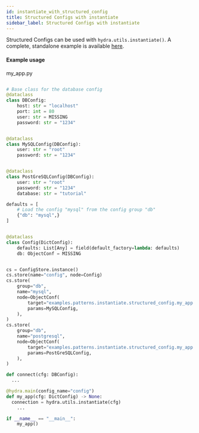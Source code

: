 ```yaml
---
id: instantiate_with_structured_config
title: Structured Configs with instantiate
sidebar_label: Structured Configs with instantiate
---
```


Structured Configs can be used with `hydra.utils.instantiate()`. A complete, standalone example is available [here](https://github.com/facebookresearch/hydra/tree/master/examples/patterns/instantiate/structured_configs).

#### Example usage

my_app.py
```python

# Base class for the database config
@dataclass
class DBConfig:
    host: str = "localhost"
    port: int = 80
    user: str = MISSING
    password: str = "1234"


@dataclass
class MySQLConfig(DBConfig):
    user: str = "root"
    password: str = "1234"


@dataclass
class PostGreSQLConfig(DBConfig):
    user: str = "root"
    password: str = "1234"
    database: str = "tutorial"

defaults = [
    # Load the config "mysql" from the config group "db"
    {"db": "mysql",}
]


@dataclass
class Config(DictConfig):
    defaults: List[Any] = field(default_factory=lambda: defaults)
    db: ObjectConf = MISSING


cs = ConfigStore.instance()
cs.store(name="config", node=Config)
cs.store(
    group="db",
    name="mysql",
    node=ObjectConf(
        target="examples.patterns.instantiate.structured_config.my_app.MySQLConnection",
        params=MySQLConfig,
    ),
)
cs.store(
    group="db",
    name="postgresql",
    node=ObjectConf(
        target="examples.patterns.instantiate.structured_config.my_app.PostgreSQLConnection",
        params=PostGreSQLConfig,
    ),
)

def connect(cfg: DBConfig):
  ...

@hydra.main(config_name="config")
def my_app(cfg: DictConfig) -> None:
  connection = hydra.utils.instantiate(cfg)
    ...

if __name__ == "__main__":
    my_app()
```
